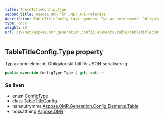 ```yaml
---
title: TableTitleConfig.Type
second_title: Aspose.OMR för .NET API-referens
description: TableTitleConfig fast egendom. Typ av omrelement. Obligatoriskt fält för JSONserialisering.
type: docs
weight: 70
url: /sv/net/aspose.omr.generation.config.elements.table/tabletitleconfig/type/
---
```

## TableTitleConfig.Type property

Typ av omr-element. Obligatoriskt fält för JSON-serialisering.

```csharp
public override ConfigType Type { get; set; }
```

### Se även

* enum [ConfigType](../../../aspose.omr.generation.config.enums/configtype/)
* class [TableTitleConfig](../)
* namnutrymme [Aspose.OMR.Generation.Config.Elements.Table](../../tabletitleconfig/)
* hopsättning [Aspose.OMR](../../../)


